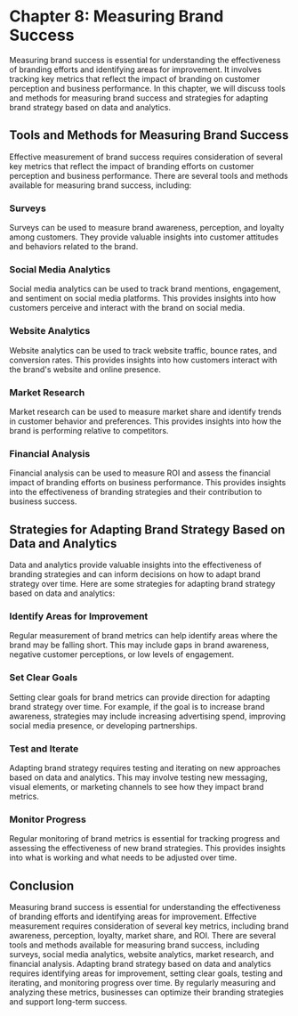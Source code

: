 Chapter 8: Measuring Brand Success
==================================

Measuring brand success is essential for understanding the effectiveness of branding efforts and identifying areas for improvement. It involves tracking key metrics that reflect the impact of branding on customer perception and business performance. In this chapter, we will discuss tools and methods for measuring brand success and strategies for adapting brand strategy based on data and analytics.

Tools and Methods for Measuring Brand Success
---------------------------------------------

Effective measurement of brand success requires consideration of several key metrics that reflect the impact of branding efforts on customer perception and business performance. There are several tools and methods available for measuring brand success, including:

### Surveys

Surveys can be used to measure brand awareness, perception, and loyalty among customers. They provide valuable insights into customer attitudes and behaviors related to the brand.

### Social Media Analytics

Social media analytics can be used to track brand mentions, engagement, and sentiment on social media platforms. This provides insights into how customers perceive and interact with the brand on social media.

### Website Analytics

Website analytics can be used to track website traffic, bounce rates, and conversion rates. This provides insights into how customers interact with the brand's website and online presence.

### Market Research

Market research can be used to measure market share and identify trends in customer behavior and preferences. This provides insights into how the brand is performing relative to competitors.

### Financial Analysis

Financial analysis can be used to measure ROI and assess the financial impact of branding efforts on business performance. This provides insights into the effectiveness of branding strategies and their contribution to business success.

Strategies for Adapting Brand Strategy Based on Data and Analytics
------------------------------------------------------------------

Data and analytics provide valuable insights into the effectiveness of branding strategies and can inform decisions on how to adapt brand strategy over time. Here are some strategies for adapting brand strategy based on data and analytics:

### Identify Areas for Improvement

Regular measurement of brand metrics can help identify areas where the brand may be falling short. This may include gaps in brand awareness, negative customer perceptions, or low levels of engagement.

### Set Clear Goals

Setting clear goals for brand metrics can provide direction for adapting brand strategy over time. For example, if the goal is to increase brand awareness, strategies may include increasing advertising spend, improving social media presence, or developing partnerships.

### Test and Iterate

Adapting brand strategy requires testing and iterating on new approaches based on data and analytics. This may involve testing new messaging, visual elements, or marketing channels to see how they impact brand metrics.

### Monitor Progress

Regular monitoring of brand metrics is essential for tracking progress and assessing the effectiveness of new brand strategies. This provides insights into what is working and what needs to be adjusted over time.

Conclusion
----------

Measuring brand success is essential for understanding the effectiveness of branding efforts and identifying areas for improvement. Effective measurement requires consideration of several key metrics, including brand awareness, perception, loyalty, market share, and ROI. There are several tools and methods available for measuring brand success, including surveys, social media analytics, website analytics, market research, and financial analysis. Adapting brand strategy based on data and analytics requires identifying areas for improvement, setting clear goals, testing and iterating, and monitoring progress over time. By regularly measuring and analyzing these metrics, businesses can optimize their branding strategies and support long-term success.
